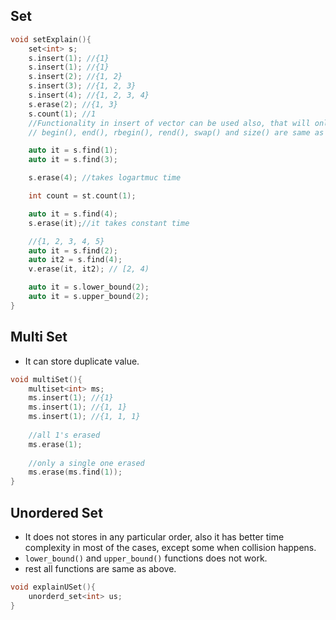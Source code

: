 ## Set
```cpp
void setExplain(){
	set<int> s;
    s.insert(1); //{1}
    s.insert(1); //{1}
    s.insert(2); //{1, 2}
    s.insert(3); //{1, 2, 3}
    s.insert(4); //{1, 2, 3, 4}
    s.erase(2); //{1, 3}
    s.count(1); //1
	//Functionality in insert of vector can be used also, that will only increase efficiency.
	// begin(), end(), rbegin(), rend(), swap() and size() are same as those above.

	auto it = s.find(1);
	auto it = s.find(3);

	s.erase(4); //takes logartmuc time

	int count = st.count(1);

	auto it = s.find(4);
	s.erase(it);//it takes constant time

	//{1, 2, 3, 4, 5}
	auto it = s.find(2);
	auto it2 = s.find(4);
	v.erase(it, it2); // [2, 4)

	auto it = s.lower_bound(2);
	auto it = s.upper_bound(2);
}
```

## Multi Set
- It can store duplicate value.
```cpp
void multiSet(){
	multiset<int> ms;
    ms.insert(1); //{1}
    ms.insert(1); //{1, 1}
    ms.insert(1); //{1, 1, 1}
    
    //all 1's erased
    ms.erase(1);
    
    //only a single one erased
    ms.erase(ms.find(1));
}
```

## Unordered Set
- It does not stores in any particular order, also it has better time complexity in most of the cases, except some when collision happens.
- `lower_bound()` and `upper_bound()` functions does not work.
- rest all functions are same as above.

```cpp
void explainUSet(){
	unorderd_set<int> us;
}
```